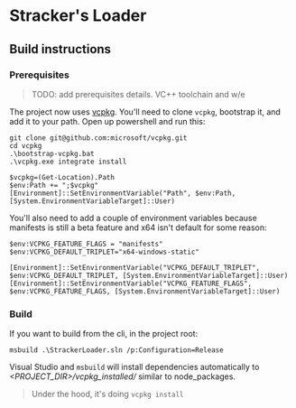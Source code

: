 # Stracker's Loader

## Build instructions

### Prerequisites

> TODO: add prerequisites details. VC++ toolchain and w/e

The project now uses [vcpkg](https://github.com/microsoft/vcpkg#getting-started).
You'll need to clone `vcpkg`, bootstrap it, and add it to your path.
Open up powershell and run this:

```pwsh
git clone git@github.com:microsoft/vcpkg.git
cd vcpkg
.\bootstrap-vcpkg.bat
.\vcpkg.exe integrate install

$vcpkg=(Get-Location).Path
$env:Path += ";$vcpkg"
[Environment]::SetEnvironmentVariable("Path", $env:Path, [System.EnvironmentVariableTarget]::User)
```

You'll also need to add a couple of environment variables because manifests is still a beta feature and x64 isn't default for some reason:

```pwsh
$env:VCPKG_FEATURE_FLAGS = "manifests"
$env:VCPKG_DEFAULT_TRIPLET="x64-windows-static"

[Environment]::SetEnvironmentVariable("VCPKG_DEFAULT_TRIPLET", $env:VCPKG_DEFAULT_TRIPLET, [System.EnvironmentVariableTarget]::User)
[Environment]::SetEnvironmentVariable("VCPKG_FEATURE_FLAGS", $env:VCPKG_FEATURE_FLAGS, [System.EnvironmentVariableTarget]::User)
```

### Build

If you want to build from the cli, in the project root:
```pwsh
msbuild .\StrackerLoader.sln /p:Configuration=Release
```

Visual Studio and `msbuild` will install dependencies automatically to _<PROJECT_DIR>/vcpkg_installed/_ similar to node_packages.

> Under the hood, it's doing `vcpkg install`
